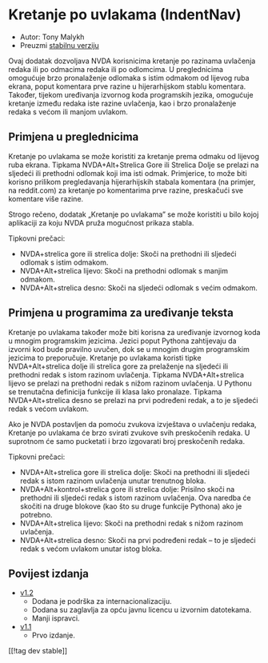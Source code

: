 # Kretanje po uvlakama (IndentNav) #

* Autor: Tony Malykh
* Preuzmi [stabilnu verziju][1]

Ovaj dodatak dozvoljava NVDA korisnicima kretanje po razinama uvlačenja
redaka ili po odmacima redaka ili po odlomcima. U preglednicima omogućuje
brzo pronalaženje odlomaka s istim odmakom od lijevog ruba ekrana, poput
komentara prve razine u hijerarhijskom stablu komentara. Također, tijekom
uređivanja izvornog koda programskih jezika, omogućuje kretanje između
redaka iste razine uvlačenja, kao i brzo pronalaženje redaka s većom ili
manjom uvlakom.

## Primjena u preglednicima
Kretanje po uvlakama se može koristiti za kretanje prema odmaku od lijevog
ruba ekrana. Tipkama NVDA+Alt+Strelica Gore ili Strelica Dolje se prelazi na
sljedeći ili prethodni odlomak koji ima isti odmak. Primjerice, to može biti
korisno prilikom pregledavanja hijerarhijskih stabala komentara (na primjer,
na reddit.com) za kretanje po komentarima prve razine, preskačući sve
komentare više razine.

Strogo rečeno, dodatak „Kretanje po uvlakama” se može koristiti u bilo kojoj
aplikaciji za koju NVDA pruža mogućnost prikaza stabla.

Tipkovni prečaci:

* NVDA+strelica gore ili strelica dolje: Skoči na prethodni ili sljedeći
  odlomak s istim odmakom.
* NVDA+Alt+strelica lijevo: Skoči na prethodni odlomak s manjim odmakom.
* NVDA+Alt+strelica desno: Skoči na sljedeći odlomak s većim odmakom.

## Primjena u programima za uređivanje teksta
Kretanje po uvlakama također može biti korisna za uređivanje izvornog koda u
mnogim programskim jezicima. Jezici poput Pythona zahtijevaju da izvorni kod
bude pravilno uvučen, dok se u mnogim drugim programskim jezicima to
preporučuje. Kretanje po uvlakama koristi tipke NVDA+Alt+strelica dolje ili
strelica gore za prelaženje na sljedeći ili prethodni redak s istom razinom
uvlačenja. Tipkama NVDA+Alt+strelica lijevo se prelazi na prethodni redak s
nižom razinom uvlačenja. U Pythonu se trenutačna definicija funkcije ili
klasa lako pronalaze. Tipkama NVDA+Alt+strelica desno se prelazi na prvi
podređeni redak, a to je sljedeći redak s većom uvlakom.

Ako je NVDA postavljen da pomoću zvukova izvještava o uvlačenju redaka,
Kretanje po uvlakama će brzo svirati zvukove svih preskočenih redaka. U
suprotnom će samo pucketati i brzo izgovarati broj preskočenih redaka.

Tipkovni prečaci:

* NVDA+Alt+strelica gore ili strelica dolje: Skoči na prethodni ili sljedeći
  redak s istom razinom uvlačenja unutar trenutnog bloka.
* NVDA+Alt+kontrol+strelica gore ili strelica dolje: Prisilno skoči na
  prethodni ili sljedeći redak s istom razinom uvlačenja. Ova naredba će
  skočiti na druge blokove (kao što su druge funkcije Pythona) ako je
  potrebno.
* NVDA+Alt+strelica lijevo: Skoči na prethodni redak s nižom razinom
  uvlačenja.
* NVDA+Alt+strelica desno: Skoči na prvi podređeni redak – to je sljedeći
  redak s većom uvlakom unutar istog bloka.

## Povijest izdanja
* [v1.2](https://github.com/mltony/nvda-indent-nav/raw/master/releases/IndentNav-1.2.nvda-addon)
  * Dodana je podrška za internacionalizaciju.
  * Dodana su zaglavlja za opću javnu licencu u izvornim datotekama.
  * Manji ispravci.
* [v1.1](https://github.com/mltony/nvda-indent-nav/raw/master/releases/IndentNav-1.1.nvda-addon)
  * Prvo izdanje.

[[!tag dev stable]]

[1]: https://www.nvaccess.org/addonStore/legacy?file=indentnav
